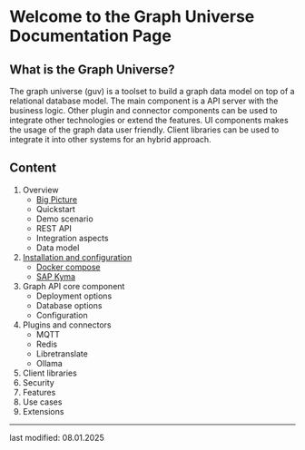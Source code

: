 # Welcome to the Graph Universe Documentation Page

## What is the Graph Universe?

The graph universe (guv) is a toolset to build a graph data model on top of a relational database model. The main component is a API server with the business logic.
Other plugin and connector components can be used to integrate other technologies or extend the features. UI components makes the usage of the graph data user friendly.
Client libraries can be used to integrate it into other systems for an hybrid approach.



## Content

1. Overview
    - [Big Picture](overview/big_picture.md)
    - Quickstart
    - Demo scenario
    - REST API
    - Integration aspects
    - Data model
2. [Installation and configuration](installation.md)
    - [Docker compose](installation/install_docker_compose.md)
    - [SAP Kyma](installation/install_docker_compose.md)
3. Graph API core component
    - Deployment options
    - Database options
    - Configuration
4. Plugins and connectors
    - MQTT
    - Redis
    - Libretranslate
    - Ollama
5. Client libraries
6. Security
7. Features
8. Use cases
9. Extensions


---
last modified: 08.01.2025
